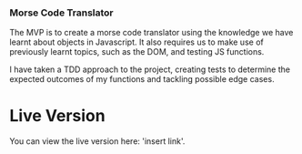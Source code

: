 ### Morse Code Translator

The MVP is to create a morse code translator using the knowledge we have learnt about objects in Javascript. It also requires us to make use of previously learnt topics, such as the DOM, and testing JS functions.

I have taken a TDD approach to the project, creating tests to determine the expected outcomes of my functions and tackling possible edge cases.

# Live Version

You can view the live version here: 'insert link'.
